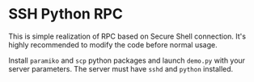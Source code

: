 # SSH Python RPC
This is simple realization of RPC based on Secure Shell connection. It's highly recommended to modify the code before normal usage.

Install ```paramiko``` and ```scp``` python packages and launch ```demo.py``` with your server parameters. The server must have ```sshd``` and ```python``` installed.
